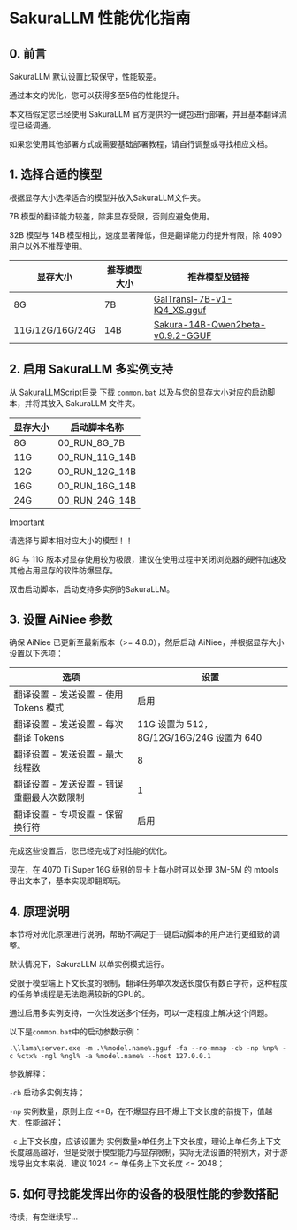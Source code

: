 # SakuraLLM 性能优化指南

## 0. 前言
SakuraLLM 默认设置比较保守，性能较差。

通过本文的优化，您可以获得多至5倍的性能提升。

本文档假定您已经使用 SakuraLLM 官方提供的一键包进行部署，并且基本翻译流程已经调通。

如果您使用其他部署方式或需要基础部署教程，请自行调整或寻找相应文档。

## 1. 选择合适的模型
根据显存大小选择适合的模型并放入SakuraLLM文件夹。

7B 模型的翻译能力较差，除非显存受限，否则应避免使用。

32B 模型与 14B 模型相比，速度显著降低，但是翻译能力的提升有限，除 4090 用户以外不推荐使用。

| 显存大小 | 推荐模型大小 | 推荐模型及链接                                           |
|----------|--------------|-----------------------------------------------------------|
| 8G       | 7B           | [GalTransl-7B-v1-IQ4_XS.gguf](https://huggingface.co/SakuraLLM/GalTransl-v1/blob/main/GalTransl-7B-v1-IQ4_XS.gguf) |
| 11G/12G/16G/24G | 14B        | [Sakura-14B-Qwen2beta-v0.9.2-GGUF](https://huggingface.co/SakuraLLM/Sakura-14B-Qwen2beta-v0.9.2-GGUF/blob/main/sakura-14b-qwen2beta-v0.9.2-iq4xs.gguf) |

## 2. 启用 SakuraLLM 多实例支持
从 [SakuraLLMScript目录](/SakuraLLMScript/) 下载 `common.bat` 以及与您的显存大小对应的启动脚本，并将其放入 SakuraLLM 文件夹。

| 显存大小 | 启动脚本名称            |
|----------|------------------------|
| 8G       | 00_RUN_8G_7B           |
| 11G      | 00_RUN_11G_14B         |
| 12G      | 00_RUN_12G_14B         |
| 16G      | 00_RUN_16G_14B         |
| 24G      | 00_RUN_24G_14B         |

> [!IMPORTANT]
> 请选择与脚本相对应大小的模型！！
> 
> 8G 与 11G 版本对显存使用较为极限，建议在使用过程中关闭浏览器的硬件加速及其他占用显存的软件防爆显存。

双击启动脚本，启动支持多实例的SakuraLLM。

## 3. 设置 AiNiee 参数
确保 AiNiee 已更新至最新版本（>= 4.8.0），然后启动 AiNiee，并根据显存大小设置以下选项：

| 选项 | 设置 |
|-----|-------|
| 翻译设置 - 发送设置 - 使用 Tokens 模式      | 启用                                             |
| 翻译设置 - 发送设置 - 每次翻译 Tokens       | 11G 设置为 512，8G/12G/16G/24G 设置为 640         |
| 翻译设置 - 发送设置 - 最大线程数            | 8                                                |
| 翻译设置 - 发送设置 - 错误重翻最大次数限制   | 1                                                |
| 翻译设置 - 专项设置 - 保留换行符            | 启用                                              |

完成这些设置后，您已经完成了对性能的优化。

现在，在 4070 Ti Super 16G 级别的显卡上每小时可以处理 3M-5M 的 mtools 导出文本了，基本实现即翻即玩。

## 4. 原理说明
本节将对优化原理进行说明，帮助不满足于一键启动脚本的用户进行更细致的调整。

默认情况下，SakuraLLM 以单实例模式运行。

受限于模型端上下文长度的限制，翻译任务单次发送长度仅有数百字符，这种程度的任务单线程是无法跑满较新的GPU的。

通过启用多实例支持，一次性发送多个任务，可以一定程度上解决这个问题。

以下是`common.bat`中的启动参数示例：

```shell
.\llama\server.exe -m .\%model.name%.gguf -fa --no-mmap -cb -np %np% -c %ctx% -ngl %ngl% -a %model.name% --host 127.0.0.1
```

参数解释：

`-cb` 启动多实例支持；

`-np` 实例数量，原则上应 <=8，在不爆显存且不爆上下文长度的前提下，值越大，性能越好；

`-c` 上下文长度，应该设置为 实例数量x单任务上下文长度，理论上单任务上下文长度越高越好，但是受限于模型能力与显存限制，实际无法设置的特别大，对于游戏导出文本来说，建议 1024 <= 单任务上下文长度 <= 2048；

## 5. 如何寻找能发挥出你的设备的极限性能的参数搭配
待续，有空继续写...
